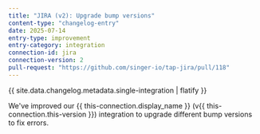 ```yaml
---
title: "JIRA (v2): Upgrade bump versions"
content-type: "changelog-entry"
date: 2025-07-14
entry-type: improvement
entry-category: integration
connection-id: jira
connection-version: 2
pull-request: "https://github.com/singer-io/tap-jira/pull/118"
---
```

{{ site.data.changelog.metadata.single-integration | flatify }}

We've improved our {{ this-connection.display_name }} (v{{ this-connection.this-version }}) integration to upgrade different bump versions to fix errors.